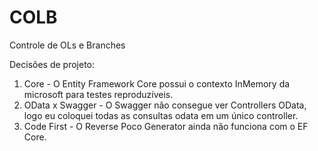 # COLB
Controle de OLs e Branches

Decisões de projeto:
1. Core - O Entity Framework Core possui o contexto InMemory da microsoft para testes reproduzíveis.
2. OData x Swagger - O Swagger não consegue ver Controllers OData, logo eu coloquei todas as consultas odata em um único controller.
3. Code First - O Reverse Poco Generator ainda não funciona com o EF Core.
